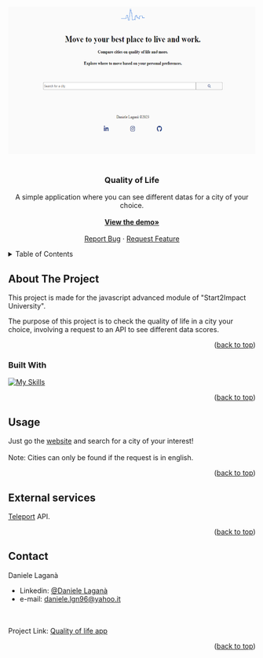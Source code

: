 <a name="readme-top"></a>

<!-- PROJECT LOGO -->
<br />
<div align="center">
  <a href="https://quality-of-life-cityapp.netlify.app" target="_blank">
    <img src="src/img/home.png" alt="Logo" width="550" height="300">
  </a>
<br/><br/>
<h3 align="center">Quality of Life</h3>

  <p align="center">
A simple application where you can see different datas for a city of your choice.
    <br /><br>
    <a href="https://quality-of-life-cityapp.netlify.app" target="_blank"><strong>View the demo»</strong></a>
    <br />
    <br />
    <a href="https://github.com/Dannlgn/Quality-of-life/issues">Report Bug</a>
    ·
    <a href="https://github.com/Dannlgn/Quality-of-life/issues">Request Feature</a>
  </p>
</div>

<!-- TABLE OF CONTENTS -->
<details>
  <summary>Table of Contents</summary>
  <ol>
    <li>
      <a href="#about-the-project">About The Project</a>
      <ul>
        <li><a href="#built-with">Built With</a></li>
      </ul>
    </li>
    <li><a href="#usage">Usage</a></li>
    <li><a href="#external-services">External services</a></li>
    <li><a href="#contact">Contact</a></li>
  </ol>
</details>

<!-- ABOUT THE PROJECT -->

## About The Project

This project is made for the javascript advanced module of "Start2Impact University".

The purpose of this project is to check the quality of life in a city your choice, involving a request to an API to see different data scores. 

<p align="right">(<a href="#readme-top">back to top</a>)</p>

### Built With

[![My Skills](https://skillicons.dev/icons?i=html,css,js,webpack&perline=1)](https://skillicons.dev)

<p align="right">(<a href="#readme-top">back to top</a>)</p>

<!-- USAGE EXAMPLES -->

## Usage

Just go the <a href="https://quality-of-life-cityapp.netlify.app" target="_blank">website</a> and search for a city of your interest!
<br>
<br>
Note: Cities can only be found if the request is in english. 

<p align="right">(<a href="#readme-top">back to top</a>)</p>


<!-- EXTERNAL SERVICES -->

## External services

<a href="https://teleport.org">Teleport</a> API.

<p align="right">(<a href="#readme-top">back to top</a>)</p>

<!-- CONTACT -->

## Contact

Daniele Laganà

- Linkedin: [@Daniele Laganà](https://www.linkedin.com/in/daniele-laganà/)
- e-mail: daniele.lgn96@yahoo.it

<br><br>
Project Link: [Quality of life app](https://github.com/Dannlgn/Quality-of-life)

<p align="right">(<a href="#readme-top">back to top</a>)</p>


